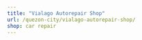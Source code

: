 ```yaml
---
title: "Vialago Autorepair Shop"
url: /quezon-city/vialago-autorepair-shop/
shop: car repair
---
```

